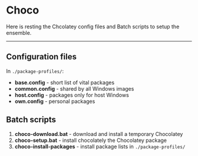 Choco
===================
Here is resting the Chcolatey config files and Batch scripts to setup the ensemble.

----------

## Configuration files

In `./package-profiles/`:

* **base.config** - short list of vital packages
* **common.config** - shared by all Windows images
* **host.config** - packages only for host Windows
* **own.config** - personal packages

## Batch scripts

1. **choco-download.bat** - download and install a temporary Chocolatey
2. **choco-setup.bat** - install chocolately the Chocolatey package 
3. **choco-install-packages** - install package lists in `./package-profiles/`
